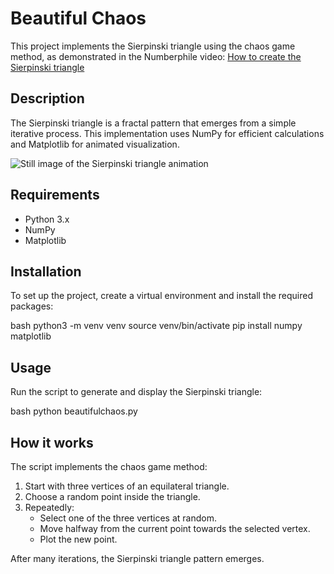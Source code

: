# Beautiful Chaos

This project implements the Sierpinski triangle using the chaos game method, as demonstrated in the Numberphile video: [How to create the Sierpinski triangle](https://www.youtube.com/watch?v=kbKtFN71Lfs&ab_channel=Numberphile)

## Description

The Sierpinski triangle is a fractal pattern that emerges from a simple iterative process. This implementation uses NumPy for efficient calculations and Matplotlib for animated visualization.

![Still image of the Sierpinski triangle animation](https://github.com/user-attachments/assets/910dbbd8-2b7b-4bf6-8ff8-31de1a1ff088)

## Requirements

- Python 3.x
- NumPy
- Matplotlib

## Installation

To set up the project, create a virtual environment and install the required packages:


bash
python3 -m venv venv
source venv/bin/activate
pip install numpy matplotlib


## Usage

Run the script to generate and display the Sierpinski triangle:

bash
python beautifulchaos.py


## How it works

The script implements the chaos game method:
1. Start with three vertices of an equilateral triangle.
2. Choose a random point inside the triangle.
3. Repeatedly:
   - Select one of the three vertices at random.
   - Move halfway from the current point towards the selected vertex.
   - Plot the new point.

After many iterations, the Sierpinski triangle pattern emerges.
